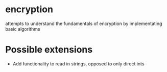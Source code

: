 # encryption
attempts to understand the fundamentals of encryption by implementating basic algorithms

# Possible extensions
- Add functionality to read in strings, opposed to only direct ints
